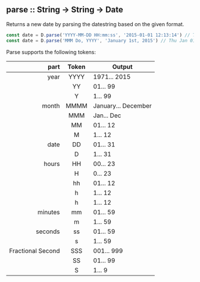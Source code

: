 ## parse :: String -> String -> Date

Returns a new date by parsing the datestring based on the given format.

```js
const date = D.parse('YYYY-MM-DD HH:mm:ss', '2015-01-01 12:13:14') // Thu Jan 01 2015 12:13:14 GMT+0000 (GMT)
const date = D.parse('MMM Do, YYYY', 'January 1st, 2015') // Thu Jan 01 2015 00:00:00 GMT+0000 (GMT)
```

Parse supports the following tokens:

|part             | Token |      Output         |
|----------------:|:-----:|---------------------|
|year             | YYYY  | 1971... 2015        |
|                 | YY    | 01... 99            |
|                 | Y     | 1... 99             |
|month            | MMMM  | January... December |
|                 | MMM   | Jan... Dec          |
|                 | MM    | 01... 12            |
|                 | M     | 1... 12             |
|date             | DD    | 01... 31            |
|                 | D     | 1... 31             |
|hours            | HH    | 00... 23            |
|                 | H     | 0... 23             |
|                 | hh    | 01... 12            |
|                 | h     | 1... 12             |
|                 | h     | 1... 12             |
|minutes          | mm    | 01... 59            |
|                 | m     | 1... 59             |
|seconds          | ss    | 01... 59            |
|                 | s     | 1... 59             |
|Fractional Second| SSS   | 001... 999          |
|                 | SS    | 01... 99            |
|                 | S     | 1... 9              |
